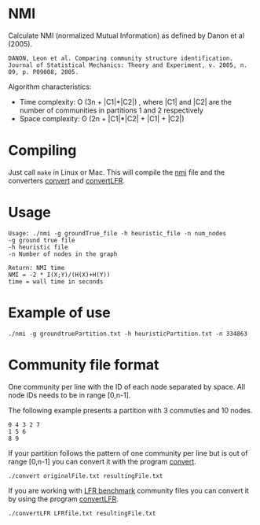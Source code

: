 # NMI

Calculate NMI (normalized Mutual Information) as defined by Danon et al (2005).
	
	DANON, Leon et al. Comparing community structure identification. 
	Journal of Statistical Mechanics: Theory and Experiment, v. 2005, n. 09, p. P09008, 2005.

Algorithm characteristics:

- Time complexity: O (3n + |C1|*|C2|) , where |C1| and |C2| are the number of communities in partitions 1 and 2 respectively
- Space complexity: O (2n + |C1|*|C2| + |C1| + |C2|)

# Compiling

Just call `make` in Linux or Mac. This will compile the [nmi](nmi.cpp) file and the converters [convert](convert.cpp) and [convertLFR](convertLFR.cpp).

# Usage
  
	Usage: ./nmi -g groundTrue_file -h heuristic_file -n num_nodes
	-g ground true file
	-h heuristic file
	-n Number of nodes in the graph
	
	Return: NMI time
	NMI = -2 * I(X;Y)/(H(X)+H(Y))
	time = wall time in seconds

# Example of use

	./nmi -g groundtruePartition.txt -h heuristicPartition.txt -n 334863

# Community file format

One community per line with the ID of each node separated by space. All node IDs needs to  be in range [0,n-1].

The following example presents a partition with 3 commuties and 10 nodes.

	0 4 3 2 7
	1 5 6
	8 9

If your partition follows the pattern of one community per line but is out of range [0,n-1] you can convert it with the program [convert](convert.cpp).

	./convert originalFile.txt resultingFile.txt

If you are working with [LFR benchmark](https://sites.google.com/site/andrealancichinetti/files) community files you can convert it by using the program [convertLFR](convertLFR.cpp).

	./convertLFR LFRfile.txt resultingFile.txt
